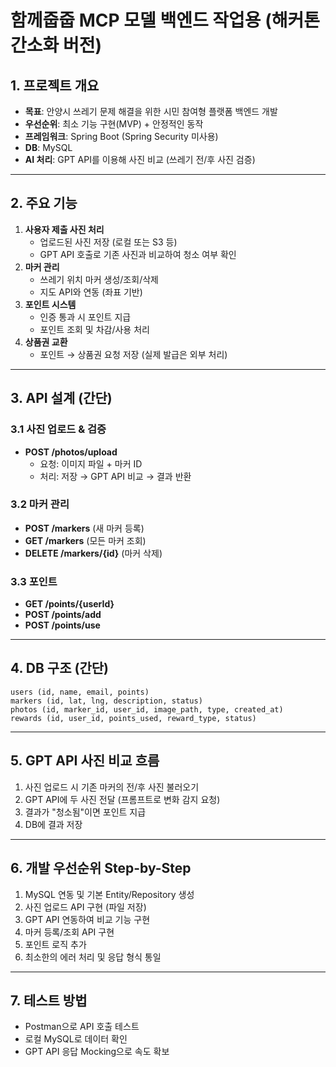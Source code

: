 # 함께줍줍 MCP 모델 백엔드 작업용 (해커톤 간소화 버전)

## 1. 프로젝트 개요

- **목표**: 안양시 쓰레기 문제 해결을 위한 시민 참여형 플랫폼 백엔드 개발
- **우선순위**: 최소 기능 구현(MVP) + 안정적인 동작
- **프레임워크**: Spring Boot (Spring Security 미사용)
- **DB**: MySQL
- **AI 처리**: GPT API를 이용해 사진 비교 (쓰레기 전/후 사진 검증)

---

## 2. 주요 기능

1. **사용자 제출 사진 처리**
   - 업로드된 사진 저장 (로컬 또는 S3 등)
   - GPT API 호출로 기존 사진과 비교하여 청소 여부 확인
2. **마커 관리**
   - 쓰레기 위치 마커 생성/조회/삭제
   - 지도 API와 연동 (좌표 기반)
3. **포인트 시스템**
   - 인증 통과 시 포인트 지급
   - 포인트 조회 및 차감/사용 처리
4. **상품권 교환**
   - 포인트 → 상품권 요청 저장 (실제 발급은 외부 처리)

---

## 3. API 설계 (간단)

### 3.1 사진 업로드 & 검증

- **POST /photos/upload**
  - 요청: 이미지 파일 + 마커 ID
  - 처리: 저장 → GPT API 비교 → 결과 반환

### 3.2 마커 관리

- **POST /markers** (새 마커 등록)
- **GET /markers** (모든 마커 조회)
- **DELETE /markers/{id}** (마커 삭제)

### 3.3 포인트

- **GET /points/{userId}**
- **POST /points/add**
- **POST /points/use**

---

## 4. DB 구조 (간단)

```
users (id, name, email, points)
markers (id, lat, lng, description, status)
photos (id, marker_id, user_id, image_path, type, created_at)
rewards (id, user_id, points_used, reward_type, status)
```

---

## 5. GPT API 사진 비교 흐름

1. 사진 업로드 시 기존 마커의 전/후 사진 불러오기
2. GPT API에 두 사진 전달 (프롬프트로 변화 감지 요청)
3. 결과가 "청소됨"이면 포인트 지급
4. DB에 결과 저장

---

## 6. 개발 우선순위 Step-by-Step

1. MySQL 연동 및 기본 Entity/Repository 생성
2. 사진 업로드 API 구현 (파일 저장)
3. GPT API 연동하여 비교 기능 구현
4. 마커 등록/조회 API 구현
5. 포인트 로직 추가
6. 최소한의 에러 처리 및 응답 형식 통일

---

## 7. 테스트 방법

- Postman으로 API 호출 테스트
- 로컬 MySQL로 데이터 확인
- GPT API 응답 Mocking으로 속도 확보


